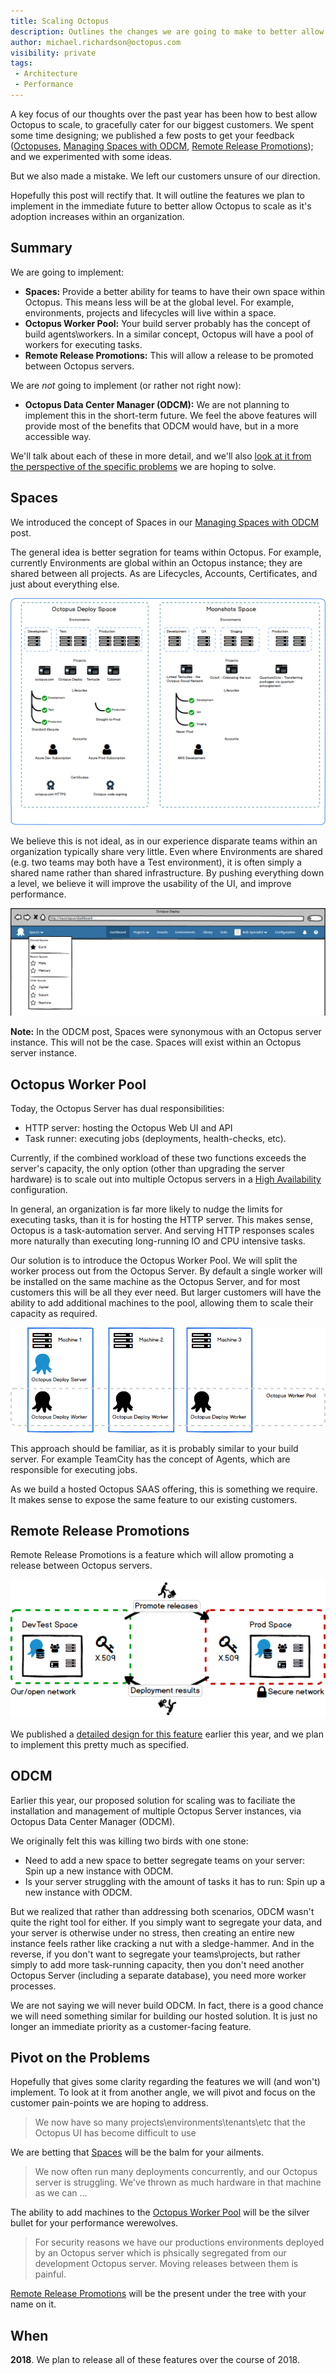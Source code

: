 ```yaml
---
title: Scaling Octopus 
description: Outlines the changes we are going to make to better allow Octopus to scale with your organization 
author: michael.richardson@octopus.com
visibility: private
tags:
 - Architecture
 - Performance
---
```


A key focus of our thoughts over the past year has been how to best allow Octopus to scale, to gracefully cater for our biggest customers.
We spent some time designing; we published a few posts to get your feedback ([Octopuses](https://octopus.com/blog/octopuses), [Managing Spaces with ODCM](https://octopus.com/blog/odcm-rfc), [Remote Release Promotions](https://octopus.com/blog/remote-release-promotions-rfc)); and we experimented with some ideas.   

But we also made a mistake. We left our customers unsure of our direction. 

Hopefully this post will rectify that.  It will outline the features we plan to implement in the immediate future to better allow Octopus to scale as it's adoption increases within an organization.  

## Summary

We are going to implement:

- **Spaces:** Provide a better ability for teams to have their own space within Octopus.  This means less will be at the global level. For example, environments, projects and lifecycles will live within a space. 
- **Octopus Worker Pool:** Your build server probably has the concept of build agents\workers.  In a similar concept, Octopus will have a pool of workers for executing tasks.  
- **Remote Release Promotions:** This will allow a release to be promoted between Octopus servers.

We are _not_ going to implement (or rather not right now): 

- **Octopus Data Center Manager (ODCM):** We are not planning to implement this in the short-term future. We feel the above features will provide most of the benefits that ODCM would have, but in a more accessible way. 

We'll talk about each of these in more detail, and we'll also [look at it from the perspective of the specific problems](#pivot-on-the-problems) we are hoping to solve.

## Spaces

We introduced the concept of Spaces in our [Managing Spaces with ODCM](https://octopus.com/blog/odcm-rfc#giving-teams-their-own-space) post.  

The general idea is better segration for teams within Octopus. For example, currently Environments are global within an Octopus instance; they are shared between all projects. As are Lifecycles, Accounts, Certificates, and just about everything else. 

![Spaces conceptual diagram](scaling-octopus/spaces-conceptual.png "width=500")

We believe this is not ideal, as in our experience disparate teams within an organization typically share very little. Even where Environments are shared (e.g. two teams may both have a Test environment), it is often simply a shared name rather than shared infrastructure. By pushing everything down a level, we believe it will improve the usability of the UI, and improve performance. 

![Space Switching Menu](scaling-octopus/space-switching-menu.png "width=500")

**Note:** In the ODCM post, Spaces were synonymous with an Octopus server instance. This will not be the case. Spaces will exist within an Octopus server instance.   

## Octopus Worker Pool

Today, the Octopus Server has dual responsibilities:

- HTTP server: hosting the Octopus Web UI and API
- Task runner: executing jobs (deployments, health-checks, etc). 

Currently, if the combined workload of these two functions exceeds the server's capacity, the only option (other than upgrading the server hardware) is to scale out into multiple Octopus servers in a [High Availability](https://octopus.com/docs/administration/high-availability) configuration. 

In general, an organization is far more likely to nudge the limits for executing tasks, than it is for hosting the HTTP server. This makes sense, Octopus is a task-automation server. And serving HTTP responses scales more naturally than executing long-running IO and CPU intensive tasks. 

Our solution is to introduce the Octopus Worker Pool. We will split the worker process out from the Octopus Server. By default a single worker will be installed on the same machine as the Octopus Server, and for most customers this will be all they ever need. But larger customers will have the ability to add additional machines to the pool, allowing them to scale their capacity as required. 

![Octopus Worker Pool](scaling-octopus/worker-pool.png "width=500")

This approach should be familiar, as it is probably similar to your build server. For example TeamCity has the concept of Agents, which are responsible for executing jobs. 

As we build a hosted Octopus SAAS offering, this is something we require.  It makes sense to expose the same feature to our existing customers. 

## Remote Release Promotions

Remote Release Promotions is a feature which will allow promoting a release between Octopus servers.

![Remote Release Promotions](scaling-octopus/rrp-solution-secure-environments.png "width=500")

We published a [detailed design for this feature](https://octopus.com/blog/remote-release-promotions-rfc) earlier this year, and we plan to implement this pretty much as specified. 

## ODCM

Earlier this year, our proposed solution for scaling was to faciliate the installation and management of multiple Octopus Server instances, via Octopus Data Center Manager (ODCM).

We originally felt this was killing two birds with one stone:

- Need to add a new space to better segregate teams on your server: Spin up a new instance with ODCM. 
- Is your server struggling with the amount of tasks it has to run: Spin up a new instance with ODCM. 

But we realized that rather than addressing both scenarios, ODCM wasn't quite the right tool for either.
If you simply want to segregate your data, and your server is otherwise under no stress, then creating an entire new instance feels rather like cracking a nut with a sledge-hammer. And in the reverse, if you don't want to segregate your teams\projects, but rather simply to add more task-running capacity, then you don't need another Octopus Server (including a separate database), you need more worker processes. 

We are not saying we will never build ODCM.  In fact, there is a good chance we will need something similar for building our hosted solution.  It is just no longer an immediate priority as a customer-facing feature.

## Pivot on the Problems

Hopefully that gives some clarity regarding the features we will (and won't) implement. To look at it from another angle, we will pivot and focus on the customer pain-points we are hoping to address. 

> We now have so many projects\environments\tenants\etc that the Octopus UI has become difficult to use 

We are betting that [Spaces](#spaces) will be the balm for your ailments. 

> We now often run many deployments concurrently, and our Octopus server is struggling.  We've thrown as much hardware in that machine as we can ... 

The ability to add machines to the [Octopus Worker Pool](#octopus-worker-pool) will be the silver bullet for your performance werewolves.

> For security reasons we have our productions environments deployed by an Octopus server which is phsically segregated from our development Octopus server. Moving releases between them is painful.

[Remote Release Promotions](#remote-release-promotions) will be the present under the tree with your name on it.

## When

**2018**. We plan to release all of these features over the course of 2018. 

